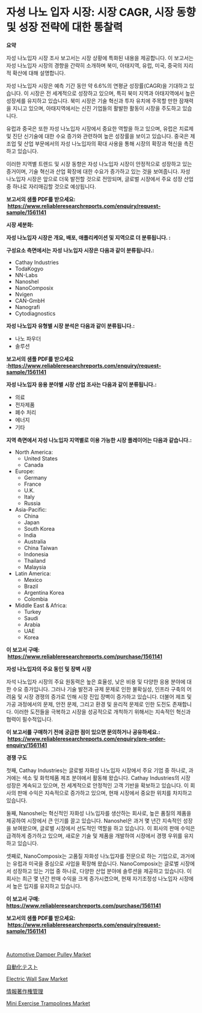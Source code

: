 <p><h1>자성 나노 입자 시장: 시장 CAGR, 시장 동향 및 성장 전략에 대한 통찰력</h1></p><p><strong>요약</strong></p>
<p><p>자성 나노입자 시장 조사 보고서는 시장 상황에 특화된 내용을 제공합니다. 이 보고서는 자성 나노입자 시장의 경향을 간략히 소개하며 북미, 아태지역, 유럽, 미국, 중국의 지리적 확산에 대해 설명합니다. </p><p>자성 나노입자 시장은 예측 기간 동안 약 6.6%의 연평균 성장률(CAGR)을 기대하고 있습니다. 이 시장은 전 세계적으로 성장하고 있으며, 특히 북미 지역과 아태지역에서 높은 성장세를 유지하고 있습니다. 북미 시장은 기술 혁신과 투자 유치에 주목할 만한 잠재력을 지니고 있으며, 아태지역에서는 신진 기업들의 활발한 활동이 시장을 주도하고 있습니다. </p><p>유럽과 중국은 또한 자성 나노입자 시장에서 중요한 역할을 하고 있으며, 유럽은 치료제 및 진단 신기술에 대한 수요 증가와 관련하여 높은 성장률을 보이고 있습니다. 중국은 제조업 및 산업 부문에서의 자성 나노입자의 확대 사용을 통해 시장의 확장과 혁신을 촉진하고 있습니다.</p><p>이러한 지역별 트렌드 및 시장 동향은 자성 나노입자 시장이 안정적으로 성장하고 있는 증거이며, 기술 혁신과 산업 확장에 대한 수요가 증가하고 있는 것을 보여줍니다. 자성 나노입자 시장은 앞으로 더욱 발전할 것으로 전망되며, 글로벌 시장에서 주요 성장 산업 중 하나로 자리매김할 것으로 예상됩니다.</p></p>
<p><strong>보고서의 샘플 PDF를 받으세요: &nbsp;<a href="https://www.reliableresearchreports.com/enquiry/request-sample/1561141">https://www.reliableresearchreports.com/enquiry/request-sample/1561141</a></strong></p>
<p><strong>시장 세분화:</strong></p>
<p><strong> 자성 나노입자 시장은 개요, 배포, 애플리케이션 및 지역으로 더 분류됩니다. :</strong></p>
<p><strong>구성요소 측면에서는 자성 나노입자 시장은 다음과 같이 분류됩니다.:</strong></p>
<p><ul><li>Cathay Industries</li><li>TodaKogyo</li><li>NN-Labs</li><li>Nanoshel</li><li>NanoComposix</li><li>Nvigen</li><li>CAN-GmbH</li><li>Nanografi</li><li>Cytodiagnostics</li></ul></p>
<p><strong> 자성 나노입자 유형별 시장 분석은 다음과 같이 분류됩니다.:</strong></p>
<p><ul><li>나노 파우더</li><li>솔루션</li></ul></p>
<p><strong>보고서의 샘플 PDF를 받으세요 :<a href="https://www.reliableresearchreports.com/enquiry/request-sample/1561141">https://www.reliableresearchreports.com/enquiry/request-sample/1561141</a></strong></p>
<p><strong> 자성 나노입자 응용 분야별 시장 산업 조사는 다음과 같이 분류됩니다.:</strong></p>
<p><ul><li>의료</li><li>전자제품</li><li>폐수 처리</li><li>에너지</li><li>기타</li></ul></p>
<p><strong>지역 측면에서 자성 나노입자 지역별로 이용 가능한 시장 플레이어는 다음과 같습니다.:</strong></p>
<p><ul>
    <li>
        North America:
        <ul>
            <li>United States</li>
            <li>Canada</li>
        </ul>
    </li>
    <li>
        Europe:
        <ul>
            <li>Germany</li>
            <li>France</li>
            <li>U.K.</li>
            <li>Italy</li>
            <li>Russia</li>
        </ul>
    </li>
    <li>
        Asia-Pacific:
        <ul>
            <li>China</li>
            <li>Japan</li>
            <li>South Korea</li>
            <li>India</li>
            <li>Australia</li>
            <li>China Taiwan</li>
            <li>Indonesia</li>
            <li>Thailand</li>
            <li>Malaysia</li>
        </ul>
    </li>
    <li>
        Latin America:
        <ul>
            <li>Mexico</li>
            <li>Brazil</li>
            <li>Argentina Korea</li>
            <li>Colombia</li>
        </ul>
    </li>
    <li>
        Middle East & Africa:
        <ul>
            <li>Turkey</li>
            <li>Saudi</li>
            <li>Arabia</li>
            <li>UAE</li>
            <li>Korea</li>
        </ul>
    </li>
    </ul></p>
<p><strong>이 보고서 구매: &nbsp;<a href="https://www.reliableresearchreports.com/purchase/1561141">https://www.reliableresearchreports.com/purchase/1561141</a></strong></p>
<p><strong>자성 나노입자의 주요 동인 및 장벽 시장</strong></p>
<p><p>자석 나노입자 시장의 주요 원동력은 높은 효율성, 낮은 비용 및 다양한 응용 분야에 대한 수요 증가입니다. 그러나 기술 발전과 규제 문제로 인한 불확실성, 인프라 구축의 어려움 및 시장 경쟁의 증가로 인해 시장 진입 장벽이 증가하고 있습니다. 더불어 제조 및 가공 과정에서의 문제, 안전 문제, 그리고 환경 및 윤리적 문제로 인한 도전도 존재합니다. 이러한 도전들을 극복하고 시장을 성공적으로 개척하기 위해서는 지속적인 혁신과 협력이 필수적입니다.</p></p>
<p><strong>이 보고서를 구매하기 전에 궁금한 점이 있으면 문의하거나 공유하세요.: &nbsp;<a href="https://www.reliableresearchreports.com/enquiry/pre-order-enquiry/1561141">https://www.reliableresearchreports.com/enquiry/pre-order-enquiry/1561141</a></strong></p>
<p><strong>경쟁 구도</strong></p>
<p><p>첫째, Cathay Industries는 글로벌 자화성 나노입자 시장에서 주요 기업 중 하나로, 과거에는 색소 및 화학제품 제조 분야에서 활동해 왔습니다. Cathay Industries의 시장 성장은 계속되고 있으며, 전 세계적으로 안정적인 고객 기반을 확보하고 있습니다. 이 회사의 판매 수익은 지속적으로 증가하고 있으며, 현재 시장에서 중요한 위치를 차지하고 있습니다.</p><p>둘째, Nanoshel는 혁신적인 자화성 나노입자를 생산하는 회사로, 높은 품질의 제품을 제공하여 시장에서 큰 인기를 끌고 있습니다. Nanoshel은 과거 몇 년간 지속적인 성장을 보여왔으며, 글로벌 시장에서 선도적인 역할을 하고 있습니다. 이 회사의 판매 수익은 급격하게 증가하고 있으며, 새로운 기술 및 제품을 개발하여 시장에서 경쟁 우위를 유지하고 있습니다.</p><p>셋째로, NanoComposix는 고품질 자화성 나노입자를 전문으로 하는 기업으로, 과거에는 유럽과 미국을 중심으로 사업을 확장해 왔습니다. NanoComposix는 글로벌 시장에서 성장하고 있는 기업 중 하나로, 다양한 산업 분야에 솔루션을 제공하고 있습니다. 이 회사는 최근 몇 년간 판매 수익을 크게 증가시켰으며, 현재 자기조정성 나노입자 시장에서 높은 입지를 유지하고 있습니다.</p></p>
<p><strong>이 보고서 구매: &nbsp; <a href="https://www.reliableresearchreports.com/purchase/1561141">https://www.reliableresearchreports.com/purchase/1561141</a></strong></p>
<p><strong>보고서의 샘플 PDF를 받으세요: &nbsp;<a href="https://www.reliableresearchreports.com/enquiry/request-sample/1561141">https://www.reliableresearchreports.com/enquiry/request-sample/1561141</a></strong><strong></strong></p>
<p>&nbsp;</p>
<p><p><a href="https://cat-emmental-94b.notion.site/Automotive-Damper-Pulley-Market-Research-Report-Provides-Critical-Insights-that-can-help-Shape-Busin-d303e3fc4561475ea4f9dca2f70b24f1">Automotive Damper Pulley Market</a></p><p><a href="https://github.com/pepo3k/Market-Research-Report-List-1/blob/main/50610976594.md">自動化テスト</a></p><p><a href="https://view.publitas.com/reportprime-1/electric-wall-saw-market-size-share-trends-analysis-report-by-application-regional-outlook-competitive-strategies-and-segment-forecasts-2024-2031/">Electric Wall Saw Market</a></p><p><a href="https://github.com/vhemk0794148/Market-Research-Report-List-1/blob/main/89349896593.md">情報著作権管理</a></p><p><a href="https://github.com/wwwkeltoum/Market-Research-Report-List-2/blob/main/mini-exercise-trampolines-market.md">Mini Exercise Trampolines Market</a></p></p>